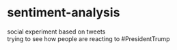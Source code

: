 # sentiment-analysis
social experiment based on tweets  
trying to see how people are reacting to #PresidentTrump
